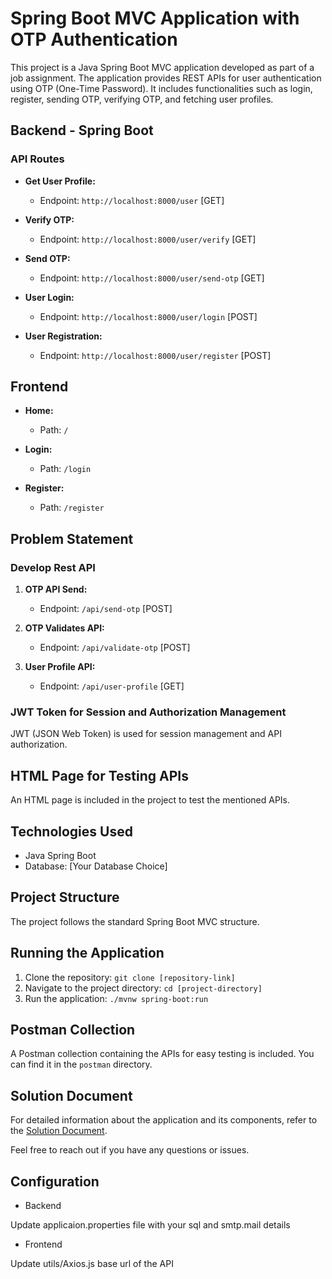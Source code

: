# Spring Boot MVC Application with OTP Authentication

This project is a Java Spring Boot MVC application developed as part of a job assignment. The application provides REST APIs for user authentication using OTP (One-Time Password). It includes functionalities such as login, register, sending OTP, verifying OTP, and fetching user profiles.

## Backend - Spring Boot

### API Routes

- **Get User Profile:**
  - Endpoint: `http://localhost:8000/user` [GET]

- **Verify OTP:**
  - Endpoint: `http://localhost:8000/user/verify` [GET]

- **Send OTP:**
  - Endpoint: `http://localhost:8000/user/send-otp` [GET]

- **User Login:**
  - Endpoint: `http://localhost:8000/user/login` [POST]

- **User Registration:**
  - Endpoint: `http://localhost:8000/user/register` [POST]

## Frontend

- **Home:**
  - Path: `/`

- **Login:**
  - Path: `/login`

- **Register:**
  - Path: `/register`

## Problem Statement

### Develop Rest API

1. **OTP API Send:**
   - Endpoint: `/api/send-otp` [POST]

2. **OTP Validates API:**
   - Endpoint: `/api/validate-otp` [POST]

3. **User Profile API:**
   - Endpoint: `/api/user-profile` [GET]

### JWT Token for Session and Authorization Management

JWT (JSON Web Token) is used for session management and API authorization.

## HTML Page for Testing APIs

An HTML page is included in the project to test the mentioned APIs.

## Technologies Used

- Java Spring Boot
- Database: [Your Database Choice]

## Project Structure

The project follows the standard Spring Boot MVC structure.

## Running the Application

1. Clone the repository: `git clone [repository-link]`
2. Navigate to the project directory: `cd [project-directory]`
3. Run the application: `./mvnw spring-boot:run`

## Postman Collection

A Postman collection containing the APIs for easy testing is included. You can find it in the `postman` directory.

## Solution Document

For detailed information about the application and its components, refer to the [Solution Document](link-to-solution-document).

Feel free to reach out if you have any questions or issues.

## Configuration

- Backend
  
Update applicaion.properties file with your sql and smtp.mail details

- Frontend

Update utils/Axios.js base url of the API
